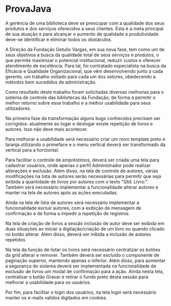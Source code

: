 # ProvaJava
A gerência de uma biblioteca deve se preocupar com a qualidade dos seus produtos e dos serviços oferecidos a seus clientes. Esta é a meta principal de sua atuação e para alcançar o aumento de qualidade e produtividade deve-se identificar e eliminar todos os obstáculos. 
 
A Direção da Fundação Getulio Vargas, em sua nova fase, tem como um de seus objetivos a busca da qualidade total de seus serviços e produtos, o que permite maximizar o potencial institucional, reduzir custos e oferecer atendimento de excelência.  Para tal, foi contratado especialista na busca da Eficácia e Qualidade Organizacional, que vêm desenvolvendo junto a cada gerente, um trabalho voltado para cada um dos setores, obedecendo a métodos bem sucedidos de administração.
 
Como resultado deste trabalho foram solicitadas diversas melhorias para o sistema de controle das bibliotecas da Fundação, de forma a permitir o melhor retorno sobre esse trabalho e a melhor usabilidade para seus utilizadores. 
 
Na primeira fase da transformação alguns bugs conhecidos precisam ser corrigidos: atualmente ao logar e deslogar existe repetição de livros e autores. Isso não deve mais acontecer. 
 
Para melhorar a usabilidade será necessário criar um novo template preto e laranja utilizando o primeface e o menu vertical deverá ser transformado da vertical para a horizontal. 
 
Para facilitar o controle de empréstimos, deverá ser criada uma tela para cadastrar usuários, onde apenas o perfil Administrador pode realizar alterações e exclusão. Além disso, na tela de controle de autores, várias modificações na lista de autores serão necessárias para permitir que seja exibida a quantidade de livros por autores com o texto "Qtd. Livro:". Também será necessário implementar a funcionalidade alterar autores e manter na tela de autores após as ações executadas.
 
Ainda na tela de lista de autores será necessário implementar a funcionalidade excluir autores, com a exibição de mensagem de confirmação e de forma a impedir a repetição de registros.
 
Na tela de criação de livros a sessão inclusão de autor deve ser exibida em duas situações ao iniciar a digitação/criação de um livro ou quando clicado no botão alterar. Além disso, deverá ser inibida a inclusão de autores repetidos
 
Na tela da função de listar os livros será necessário centralizar os botões da grid alterar e remover. Também deverá ser excluído o componente de paginação superior, mantendo apenas o inferior. Além disso, para aumentar a segurança do sistema deverá ser implementada na funcionalidade de exclusão de livros um modal de confirmação para a ação. Ainda nesta tela, centralizar o botão Gravar e retirar o fundo preto desta sessão para melhorar a usabilidade para os usuários. 
 
Por fim, para facilitar o login dos usuários, na tela login será necessário manter os e-mails validos digitados em cookies.
